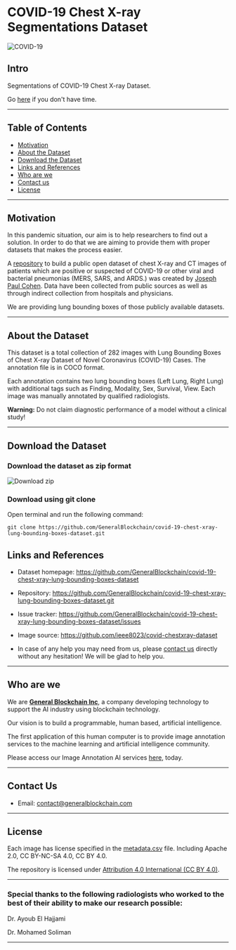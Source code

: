 # COVID-19 Chest X-ray Segmentations Dataset

![COVID-19](https://user-images.githubusercontent.com/66736646/87999345-4ed00580-cb1c-11ea-9add-8f0d3e797a84.png)

## Intro

<!--
<img src="https://user-images.githubusercontent.com/33668152/86773453-7ed8cc80-c077-11ea-975a-b917800389a4.png" alt="X-ray" align="right" width="300" />
-->

Segmentations of COVID-19 Chest X-ray Dataset.

Go [here](#download-the-dataset) if you don't have time.

---

## Table of Contents

- [Motivation](#motivation)
- [About the Dataset](#about-the-dataset)
- [Download the Dataset](#download-the-dataset)
- [Links and References](#links-and-references)
- [Who are we](#who-are-we)
- [Contact us](#contact-us)
- [License](#license)

---

## Motivation

In this pandemic situation, our aim is to help researchers to find out a solution. In order to do that we are aiming to provide them with proper datasets that makes the process easier.

A [repository](https://github.com/ieee8023/covid-chestxray-dataset) to build a public open dataset of chest X-ray and CT images of patients which are positive or suspected of COVID-19 or other viral and bacterial pneumonias (MERS, SARS, and ARDS.) was created by [Joseph Paul Cohen](https://github.com/ieee8023). Data have been collected from public sources as well as through indirect collection from hospitals and physicians.

We are providing lung bounding boxes of those publicly available datasets.

---

## About the Dataset

This dataset is a total collection of 282 images with Lung Bounding Boxes of Chest X-ray Dataset of Novel Coronavirus (COVID-19) Cases. The annotation file is in COCO format.

Each annotation contains two lung bounding boxes (Left Lung, Right Lung) with additional tags such as Finding, Modality, Sex, Survival, View. Each image was manually annotated by qualified radiologists.

**Warning:** Do not claim diagnostic performance of a model without a clinical study!

---

## Download the Dataset

### Download the dataset as zip format

![Download zip](https://user-images.githubusercontent.com/33668152/86793508-5956bd80-c08d-11ea-89b2-09d87d1d7a2f.png)

### Download using git clone

Open terminal and run the following command:

```
git clone https://github.com/GeneralBlockchain/covid-19-chest-xray-lung-bounding-boxes-dataset.git
```

## Links and References

- Dataset homepage: https://github.com/GeneralBlockchain/covid-19-chest-xray-lung-bounding-boxes-dataset

- Repository: https://github.com/GeneralBlockchain/covid-19-chest-xray-lung-bounding-boxes-dataset.git

- Issue tracker: https://github.com/GeneralBlockchain/covid-19-chest-xray-lung-bounding-boxes-dataset/issues

- Image source: https://github.com/ieee8023/covid-chestxray-dataset
<!--
- Joseph Paul Cohen, Paul Morrison, Lan Dao, "COVID-19 Image Data Collection" - [paper](https://arxiv.org/abs/2003.11597)
-->
<!--
- Joseph Paul Cohen, Paul Morrison, Lan Dao, Karsten Roth, Tim Q Duong, Marzyeh Ghassemi, "COVID-19 Image Data Collection: Prospective Predictions Are the Future" - [paper](https://arxiv.org/abs/2006.11988)
-->
- In case of any help you may need from us, please [contact us](#contact-us) directly without any hesitation! We will be glad to help you.

---

## Who are we

We are **[General Blockchain Inc](https://www.generalblockchain.com/)**, a company developing technology to support the AI industry using blockchain technology.

Our vision is to build a programmable, human based, artificial intelligence.

The first application of this human computer is to provide image annotation services to the machine learning and artificial intelligence community.

Please access our Image Annotation AI services [here](https://www.imageannotation.ai/), today.

---

## Contact Us

* Email: contact@generalblockchain.com

---

## License

Each image has license specified in the [metadata.csv](https://github.com/GeneralBlockchain/covid-19-chest-xray-lung-bounding-boxes-dataset/blob/master/metadata.csv) file. Including Apache 2.0, CC BY-NC-SA 4.0, CC BY 4.0.

The repository is licensed under [Attribution 4.0 International (CC BY 4.0)](https://creativecommons.org/licenses/by/4.0/).

---

### Special thanks to the following radiologists who worked to the best of their ability to make our research possible:

Dr. Ayoub El Hajjami

Dr. Mohamed Soliman

---



